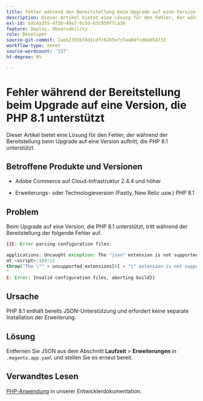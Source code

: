 ```yaml
---
title: Fehler während der Bereitstellung beim Upgrade auf eine Version, die PHP 8.1 unterstützt
description: Dieser Artikel bietet eine Lösung für den Fehler, der während der Bereitstellung beim Upgrade auf eine Version auftritt, die PHP 8.1 unterstützt.
exl-id: bdc4a355-4f2b-49a7-9c5d-63c950f7ca30
feature: Deploy, Observability
role: Developer
source-git-commit: 2aeb2355b74d1cdfc62b5e7c5aa04fcd0a654733
workflow-type: tm+mt
source-wordcount: '137'
ht-degree: 0%

---
```


# Fehler während der Bereitstellung beim Upgrade auf eine Version, die PHP 8.1 unterstützt

Dieser Artikel bietet eine Lösung für den Fehler, der während der Bereitstellung beim Upgrade auf eine Version auftritt, die PHP 8.1 unterstützt.

## Betroffene Produkte und Versionen

* Adobe Commerce auf Cloud-Infrastruktur 2.4.4 und höher

* Erweiterungs- oder Technologieversion (Fastly, New Relic usw.) PHP 8.1

## Problem

Beim Upgrade auf eine Version, die PHP 8.1 unterstützt, tritt während der Bereitstellung der folgende Fehler auf.

```PHP
{{E: Error parsing configuration files:

applications: Uncaught exception: The "json" extension is not supported for php:8.1
at <script>:109:12
throw("The \"" + unsupported_extensions[0] + "\" extension is not supported for " + service.type);
^
E: Error: Invalid configuration files, aborting build}}
```

## Ursache

PHP 8.1 enthält bereits JSON-Unterstützung und erfordert keine separate Installation der Erweiterung.

## Lösung

Entfernen Sie JSON aus dem Abschnitt **Laufzeit** > **Erweiterungen** in `.magento.app.yaml` und stellen Sie es erneut bereit.

## Verwandtes Lesen

[PHP-Anwendung](https://experienceleague.adobe.com/en/docs/commerce-cloud-service/user-guide/configure/app/php-settings) in unserer Entwicklerdokumentation.
